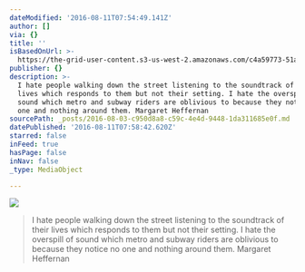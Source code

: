```yaml
---
dateModified: '2016-08-11T07:54:49.141Z'
author: []
via: {}
title: ''
isBasedOnUrl: >-
  https://the-grid-user-content.s3-us-west-2.amazonaws.com/c4a59773-51a1-4836-8029-26e51cf1e4bd.jpg
publisher: {}
description: >-
  I hate people walking down the street listening to the soundtrack of their
  lives which responds to them but not their setting. I hate the overspill of
  sound which metro and subway riders are oblivious to because they notice no
  one and nothing around them. Margaret Heffernan
sourcePath: _posts/2016-08-03-c950d8a8-c59c-4e4d-9448-1da311685e0f.md
datePublished: '2016-08-11T07:58:42.620Z'
starred: false
inFeed: true
hasPage: false
inNav: false
_type: MediaObject

---
```

![](https://the-grid-user-content.s3-us-west-2.amazonaws.com/c4a59773-51a1-4836-8029-26e51cf1e4bd.jpg)

> I hate people walking down the street listening to the soundtrack of their lives which responds to them but not their setting. I hate the overspill of sound which metro and subway riders are oblivious to because they notice no one and nothing around them. Margaret Heffernan